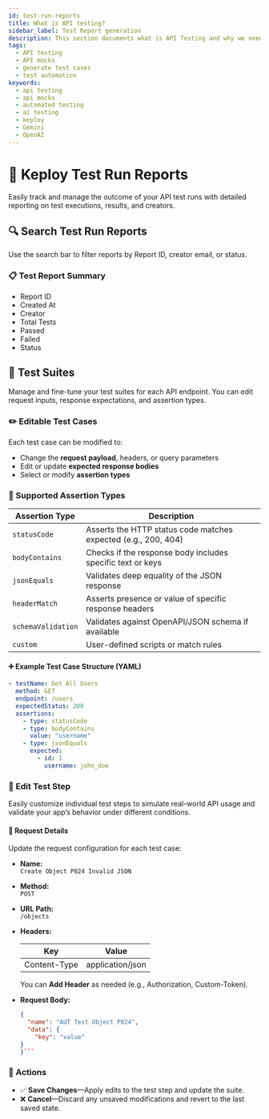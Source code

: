 ```yaml
---
id: test-run-reports
title: What is API testing?
sidebar_label: Test Report generation
description: This section documents what is API Testing and why we need it
tags:
  - API testing
  - API mocks
  - generate test cases
  - test automation
keywords:
  - api testing
  - api mocks
  - automated testing
  - ai testing
  - keploy
  - Gemini
  - OpenAI
---
```


# 🧪 Keploy Test Run Reports

Easily track and manage the outcome of your API test runs with detailed reporting on test executions, results, and creators.

## 🔍 Search Test Run Reports

Use the search bar to filter reports by Report ID, creator email, or status.

### 📋 Test Report Summary

- Report ID
- Created At
- Creator
- Total Tests
- Passed
- Failed
- Status

## 🧩 Test Suites

Manage and fine-tune your test suites for each API endpoint. You can edit request inputs, response expectations, and assertion types.

### ✏️ Editable Test Cases

Each test case can be modified to:

- Change the **request payload**, headers, or query parameters
- Edit or update **expected response bodies**
- Select or modify **assertion types**

### 🧪 Supported Assertion Types

| Assertion Type     | Description                                                    |
| ------------------ | -------------------------------------------------------------- |
| `statusCode`       | Asserts the HTTP status code matches expected (e.g., 200, 404) |
| `bodyContains`     | Checks if the response body includes specific text or keys     |
| `jsonEquals`       | Validates deep equality of the JSON response                   |
| `headerMatch`      | Asserts presence or value of specific response headers         |
| `schemaValidation` | Validates against OpenAPI/JSON schema if available             |
| `custom`           | User-defined scripts or match rules                            |

#### ➕ Example Test Case Structure (YAML)

```yaml
- testName: Get All Users
  method: GET
  endpoint: /users
  expectedStatus: 200
  assertions:
    - type: statusCode
    - type: bodyContains
      value: "username"
    - type: jsonEquals
      expected:
        - id: 1
          username: john_doe
```

### 🧱 Edit Test Step

Easily customize individual test steps to simulate real-world API usage and validate your app’s behavior under different conditions.

#### 🔧 Request Details

Update the request configuration for each test case:

- **Name:**  
  `Create Object P024 Invalid JSON`

- **Method:**  
  `POST`

- **URL Path:**  
  `/objects`

- **Headers:**

  | Key          | Value            |
  | ------------ | ---------------- |
  | Content-Type | application/json |

  You can **Add Header** as needed (e.g., Authorization, Custom-Token).

- **Request Body:**

  ````json
  {
    "name": "AUT Test Object P024",
    "data": {
      "key": "value"
  }
  }```
  ````

### 💾 Actions

- ✅ **Save Changes**—Apply edits to the test step and update the suite.
- ❌ **Cancel**—Discard any unsaved modifications and revert to the last saved state.
